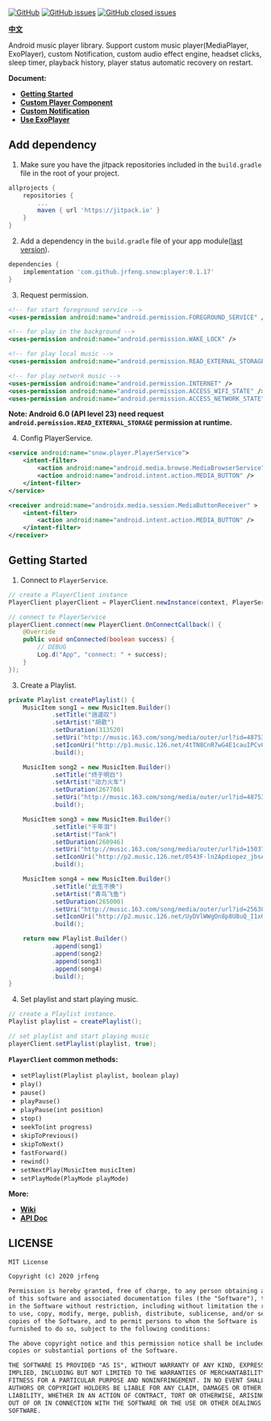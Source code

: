 [![GitHub](https://img.shields.io/github/license/jrfeng/snow)](./license)
[![GitHub issues](https://img.shields.io/github/issues/jrfeng/snow)](https://github.com/jrfeng/snow/issues)
[![GitHub closed issues](https://img.shields.io/github/issues-closed/jrfeng/snow)](https://github.com/jrfeng/snow/issues?q=is%3Aissue+is%3Aclosed)

[**中文**](./readme.md)

Android music player library. Support custom music player(MediaPlayer, ExoPlayer), custom Notification, custom audio effect engine, headset clicks, sleep timer, playback history, player status automatic recovery on restart.

**Document:**

* [**Getting Started**](https://github.com/jrfeng/snow/wiki/[EN]-1.Getting-Started)
* [**Custom Player Component**](https://github.com/jrfeng/snow/wiki/[EN]-2.Custom-Player-Component)
* [**Custom Notification**](https://github.com/jrfeng/snow/wiki/[EN]-3.Custom-Notification)
* [**Use ExoPlayer**](https://github.com/jrfeng/snow/wiki/[EN]-4.Use-ExoPlayer)

## Add dependency

1. Make sure you have the jitpack repositories included in the `build.gradle` file in the root of your project.

```gradle
allprojects {
    repositories {
        ...
        maven { url 'https://jitpack.io' }
    }
}
```

2. Add a dependency in the `build.gradle` file of your app module([last version](https://github.com/jrfeng/snow/releases)).

```gradle
dependencies {
    implementation 'com.github.jrfeng.snow:player:0.1.17'
}
```

3. Request permission.

```xml
<!-- for start foreground service -->
<uses-permission android:name="android.permission.FOREGROUND_SERVICE" />

<!-- for play in the background -->
<uses-permission android:name="android.permission.WAKE_LOCK" />

<!-- for play local music -->
<uses-permission android:name="android.permission.READ_EXTERNAL_STORAGE"/>

<!-- for play network music -->
<uses-permission android:name="android.permission.INTERNET" />
<uses-permission android:name="android.permission.ACCESS_WIFI_STATE" />
<uses-permission android:name="android.permission.ACCESS_NETWORK_STATE" />
```

**Note: Android 6.0 (API level 23) need request `android.permission.READ_EXTERNAL_STORAGE` permission at runtime.**

4. Config PlayerService.

```xml
<service android:name="snow.player.PlayerService">
    <intent-filter>
        <action android:name="android.media.browse.MediaBrowserService" />
        <action android:name="android.intent.action.MEDIA_BUTTON" />
    </intent-filter>
</service>

<receiver android:name="androidx.media.session.MediaButtonReceiver" >
    <intent-filter>
        <action android:name="android.intent.action.MEDIA_BUTTON" />
    </intent-filter>
</receiver>
```

## Getting Started

1. Connect to `PlayerService`.

```java
// create a PlayerClient instance
PlayerClient playerClient = PlayerClient.newInstance(context, PlayerService.class);

// connect to PlayerService
playerClient.connect(new PlayerClient.OnConnectCallback() {
    @Override
    public void onConnected(boolean success) {
        // DEBUG
        Log.d("App", "connect: " + success);
    }
});
```

3. Create a Playlist.

```java
private Playlist createPlaylist() {
    MusicItem song1 = new MusicItem.Builder()
            .setTitle("逍遥叹")
            .setArtist("胡歌")
            .setDuration(313520)
            .setUri("http://music.163.com/song/media/outer/url?id=4875306")
            .setIconUri("http://p1.music.126.net/4tTN8CnR7wG4E1cauIPCvQ==/109951163240682406.jpg")
            .build();

    MusicItem song2 = new MusicItem.Builder()
            .setTitle("终于明白")
            .setArtist("动力火车")
            .setDuration(267786)
            .setUri("http://music.163.com/song/media/outer/url?id=4875305")
            .build();

    MusicItem song3 = new MusicItem.Builder()
            .setTitle("千年泪")
            .setArtist("Tank")
            .setDuration(260946)
            .setUri("http://music.163.com/song/media/outer/url?id=150371")
            .setIconUri("http://p2.music.126.net/0543F-ln2Apdiopez_jbsA==/109951163244853571.jpg")
            .build();

    MusicItem song4 = new MusicItem.Builder()
            .setTitle("此生不换")
            .setArtist("青鸟飞鱼")
            .setDuration(265000)
            .setUri("http://music.163.com/song/media/outer/url?id=25638340")
            .setIconUri("http://p2.music.126.net/UyDVlWWgOn8p8U8uQ_I1xQ==/7934075907687518.jpg")
            .build();

    return new Playlist.Builder()
            .append(song1)
            .append(song2)
            .append(song3)
            .append(song4)
            .build();
}
```

4. Set playlist and start playing music.

```java
// create a Playlist instance.
Playlist playlist = createPlaylist();

// set playlist and start playing music
playerClient.setPlaylist(playlist, true);

```

**`PlayerClient` common methods:**

* `setPlaylist(Playlist playlist, boolean play)`
* `play()`
* `pause()`
* `playPause()`
* `playPause(int position)`
* `stop()`
* `seekTo(int progress)`
* `skipToPrevious()`
* `skipToNext()`
* `fastForward()`
* `rewind()`
* `setNextPlay(MusicItem musicItem)`
* `setPlayMode(PlayMode playMode)`

**More:**

* [**Wiki**](https://github.com/jrfeng/snow/wiki)
* [**API Doc**](https://jrfeng.github.io/snow-doc/)

## LICENSE

```txt
MIT License

Copyright (c) 2020 jrfeng

Permission is hereby granted, free of charge, to any person obtaining a copy
of this software and associated documentation files (the "Software"), to deal
in the Software without restriction, including without limitation the rights
to use, copy, modify, merge, publish, distribute, sublicense, and/or sell
copies of the Software, and to permit persons to whom the Software is
furnished to do so, subject to the following conditions:

The above copyright notice and this permission notice shall be included in all
copies or substantial portions of the Software.

THE SOFTWARE IS PROVIDED "AS IS", WITHOUT WARRANTY OF ANY KIND, EXPRESS OR
IMPLIED, INCLUDING BUT NOT LIMITED TO THE WARRANTIES OF MERCHANTABILITY,
FITNESS FOR A PARTICULAR PURPOSE AND NONINFRINGEMENT. IN NO EVENT SHALL THE
AUTHORS OR COPYRIGHT HOLDERS BE LIABLE FOR ANY CLAIM, DAMAGES OR OTHER
LIABILITY, WHETHER IN AN ACTION OF CONTRACT, TORT OR OTHERWISE, ARISING FROM,
OUT OF OR IN CONNECTION WITH THE SOFTWARE OR THE USE OR OTHER DEALINGS IN THE
SOFTWARE.
```